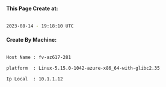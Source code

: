 
   
#### This Page Create at:

```bash

2023-08-14 - 19:18:10 UTC

```

#### Create By Machine:

```bash

Host Name : fv-az617-281

platform  : Linux-5.15.0-1042-azure-x86_64-with-glibc2.35

Ip Local  : 10.1.1.12

```

